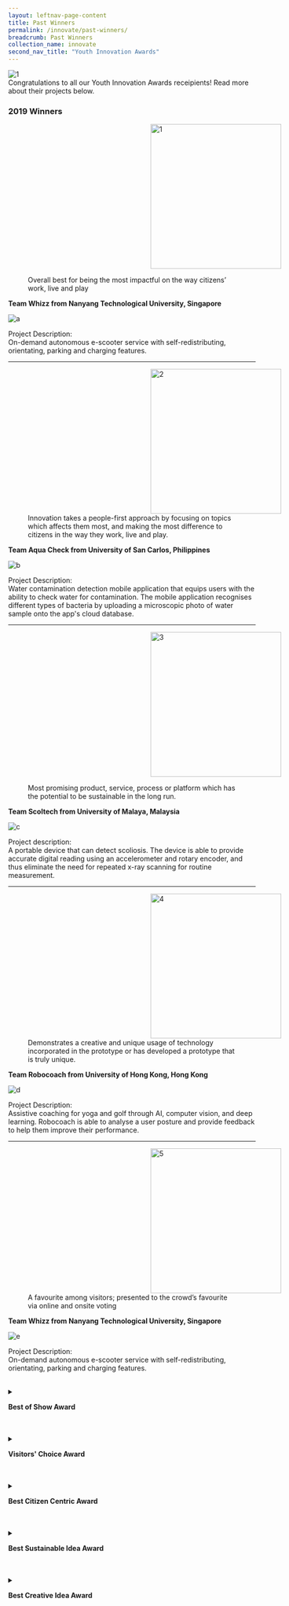 ```yaml
---
layout: leftnav-page-content
title: Past Winners
permalink: /innovate/past-winners/
breadcrumb: Past Winners
collection_name: innovate
second_nav_title: "Youth Innovation Awards"
---
```


![1](/images/innovate/yia/yia-7.jpg)<br>
Congratulations to all our Youth Innovation Awards receipients! Read more about their projects below.
### 2019 Winners

<p><figure>
  <img src="/images/innovate/yia/YIAlogo_190508_BestOfShow.png" alt="1" style="width:266px;height:295px;margin:0px 250px"></p>
Overall best for being the most impactful on the way citizens’ work, live and play
</figure></p>

**Team Whizz from Nanyang Technological University, Singapore**

![a](/images/innovate/yia/whizz.jpg)

Project Description: <br>
On-demand autonomous e-scooter service with self-redistributing, orientating, parking and charging features. 

---

<p><figure>
  <img src="/images/innovate/yia/YIAlogo_190508_BestCitizenCentric.png" alt="2" class="center" style="width:266px;height:295px;margin:0px 250px">
Innovation takes a people-first approach by focusing on topics which affects them most, and making the most difference to citizens in the way they work, live and play.
</figure></p>

**Team Aqua Check from University of San Carlos, Philippines**

![b](/images/innovate/yia/aquacheck.jpg)

Project Description: <br>
Water contamination detection mobile application that equips users with the ability to check water for contamination. The mobile application recognises different types of bacteria by uploading a microscopic photo of water sample onto the app's cloud database. 

---

<p><figure>
  <img src="/images/innovate/yia/YIAlogo_190508_BestSustainableIdea.png" alt="3" style="width:266px;height:295px;margin:0px 250px"></p>
Most promising product, service, process or platform which has the potential to be sustainable in the long run.</figure></p>

**Team Scoltech from University of Malaya, Malaysia**

![c](/images/innovate/yia/scoltech.jpg)

Project description:<br>
A portable device that can detect scoliosis. The device is able to provide accurate digital reading using an accelerometer and rotary encoder, and thus eliminate the need for repeated x-ray scanning for routine measurement. 

---

<p><figure>
  <img src="/images/innovate/yia/YIAlogo_190508_BestCreativeIdea.png" alt="4" style="width:266px;height:295px;margin:0px 250px">
Demonstrates a creative and unique usage of technology incorporated in the prototype or has developed a prototype that is truly unique.</figure></p>

**Team Robocoach from University of Hong Kong, Hong Kong** 

![d](/images/innovate/yia/robocoach.jpg)

Project Description:<br>
Assistive coaching for yoga and golf through AI, computer vision, and deep learning. Robocoach is able to analyse a user posture and provide feedback to help them improve their performance.

---

<p><figure>
  <img src="/images/innovate/yia/YIAlogo_190508_VisitorsChoiceAward.png" alt="5" style="width:266px;height:295px;margin:0px 250px">
  A favourite among visitors; presented to the crowd’s favourite via online and onsite voting</figure></p>

**Team Whizz from Nanyang Technological University, Singapore**

![e](/images/innovate/yia/whizz2.jpg)

Project Description:<br>
On-demand autonomous e-scooter service with self-redistributing, orientating, parking and charging features. 


<br>
<details>
  <summary><p><b>Best of Show Award</b></p></summary>
  <p><img src="/images/innovate/yia/yia-2.jpg" alt="3"></p>
  <p><i>Winners</i></p>
  <p>Whizz, Nanyang Technological University</p>
  <p><i>Members</i></p>
  <ul>
  <small><li>Mr Victor Gwee</li>
  <li>Miss Vivienne Chong</li>
  <li>Miss Valerie Ho</li>
  <li>Mr Anthony Fong</li>
    <li>Mr Melvin Foo</li></small>
  </ul>
  </details>
<br>
<br>
<details>
  <summary><p><b>Visitors' Choice Award</b></p></summary>
  <p><img src="/images/innovate/yia/yia-3.jpg" alt="4"></p>
  <p><i>Winners</i></p>
  <p>Whizz, Nanyang Technological University</p>
   <p><i>Members</i></p>
  <ul>
  <li>Mr Victor Gwee</li>
  <li>Miss Vivienne Chong</li>
  <li>Miss Valerie Ho</li>
  <li>Mr Anthony Fong</li>
  <li>Mr Melvin Foo</li>
  </ul>
  </details>
<br>
<br>
<details>
  <summary><p><b>Best Citizen Centric Award</b></p></summary>
  <p><img src="/images/innovate/yia/yia-4.jpg" alt="5"></p>
  <p><i>Winners</i></p>
  <p>Aqua Check, University of Santa Carlos</p>
  </details>
<br>
<br>
<details>
  <summary><p><b>Best Sustainable Idea Award</b></p></summary>
  <p><img src="/images/innovate/yia/yia-5.jpg" alt="6"></p>
  <p><i>Winners</i></p>
  <p>Scoltech, University of Malaya</p>
  </details>
<br>
<br>
<details>
  <summary><p><b>Best Creative Idea Award</b></p></summary>
  <p><img src="/images/innovate/yia/yia-6.jpg" alt="7"></p>
  <p><i>Winners</i></p>
  <p>Robocoach, University of Hong Kong</p>
  </details>

